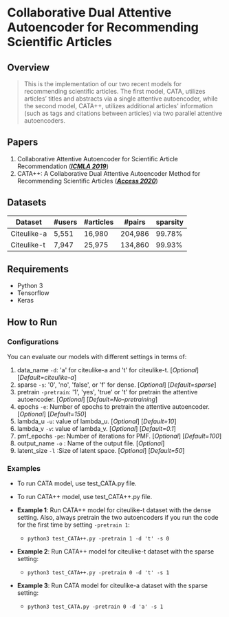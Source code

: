 

# Collaborative Dual Attentive Autoencoder for Recommending Scientific Articles

## Overview
> This is the implementation of our two recent models for recommending scientific articles. The first model, CATA, utilizes articles’ titles and abstracts via a single attentive autoencoder, while the second model, CATA++, utilizes additional articles' information (such as tags and citations between articles) via two parallel attentive autoencoders. 

## Papers
1. Collaborative Attentive Autoencoder for Scientific Article Recommendation (<a href="https://ieeexplore.ieee.org/document/8999062" target="_blank">_**ICMLA 2019**_</a>)
2. CATA++: A Collaborative Dual Attentive Autoencoder Method for Recommending Scientific Articles (<a href="https://ieeexplore.ieee.org/document/9217428" target="_blank">_**Access 2020**_</a>)

## Datasets

  | Dataset	  | #users	| #articles | #pairs | sparsity 	 |
  | --------	 | ---		| ---	 | --- 		  | ---	 |
  | Citeulike-a| 5,551	| 16,980	 | 204,986  | 99.78% |
  | Citeulike-t| 7,947	| 25,975	 | 134,860	| 99.93% |
  
## Requirements
- Python 3
- Tensorflow
- Keras

## How to Run

### Configurations
You can evaluate our models with different settings in terms of:
1. data_name `-d`: 'a' for citeulike-a and 't' for citeulike-t. [*Optional*] [*Default=citeulike-a*]
2. sparse `-s`: '0', 'no', 'false', or 'f' for dense. [*Optional*] [*Default=sparse*]
3. pretrain `-pretrain`: '1', 'yes', 'true' or 't' for pretrain the attentive autoencoder. [*Optional*] [*Default=No-pretraining*]
4. epochs `-e`: Number of epochs to pretrain the attentive autoencoder. [*Optional*] [*Default=150*]
5. lambda_u `-u`: value of lambda_u. [*Optional*] [*Default=10*] 
6. lambda_v `-v`: value of lambda_v. [*Optional*] [*Default=0.1*]
7. pmf_epochs `-pe`: Number of iterations for PMF. [*Optional*] [*Default=100*]
8. output_name `-o` : Name of the output file. [*Optional*]
9. latent_size `-l` :Size of latent space. [*Optional*] [*Default=50*]

### Examples
- To run CATA model, use test_CATA.py file.
- To run CATA++ model, use test_CATA++.py file.

- **Example 1**: Run CATA++ model for citeulike-t dataset with the dense setting. Also, always pretrain the two autoencoders if you run the code for the first time by setting `-pretrain 1`:
	- `python3 test_CATA++.py -pretrain 1 -d 't' -s 0`
- **Example 2**: Run CATA++ model for citeulike-t dataset with the sparse setting:
	- `python3 test_CATA++.py -pretrain 0 -d 't' -s 1`
- **Example 3**: Run CATA model for citeulike-a dataset with the sparse setting:
	- `python3 test_CATA.py -pretrain 0 -d 'a' -s 1`

